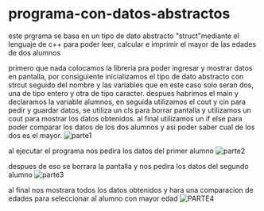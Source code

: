 # programa-con-datos-abstractos
este prgrama se basa en un tipo de dato abstracto "struct"mediante el lenguaje de c++ para poder leer, calcular e imprimir el mayor de las edades de dos alumnos


primero que nada colocamos la libreria pra poder ingresar y mostrar datos en pantalla, por consiguiente inicializamos el tipo de dato abstracto con strcut seguido del nombre y las variables que en este caso solo seran dos, una de tipo entero y otra de tipo caracter.
despues habrimos el main y declaramos la variable alumnos, en seguida utilizamos el cout y cin para pedir y guardar datos, se utiliza un cls para borrar pantalla y utilizamos un cout para mostrar los datos obtenidos.
al final utilizamos un if else para poder comparar los datos de los dos alumnos y asi poder saber cual de los dos es el mayor.
![parte1](https://user-images.githubusercontent.com/72112634/95810390-74f9e180-0cd6-11eb-9c94-2a5cf1b56bb6.png)


al ejecutar el programa nos pedira los datos del primer alumno 
![parte2](https://user-images.githubusercontent.com/72112634/95810386-73c8b480-0cd6-11eb-83d9-af724f392ad0.png)

despues de eso se borrara la pantalla y nos pedira los datos del segundo alumno 
![parte3](https://user-images.githubusercontent.com/72112634/95810387-74614b00-0cd6-11eb-9842-28ba362535d0.png)

al final nos mostrara todos los datos obtenidos y hara una comparacion de edades para seleccionar al alumno con mayor edad 
![PARTE4](https://user-images.githubusercontent.com/72112634/95810389-74f9e180-0cd6-11eb-9394-548af02afec8.png)
